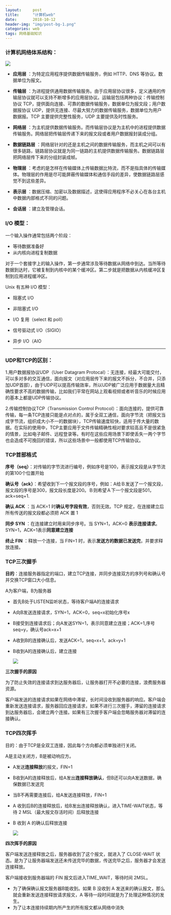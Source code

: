 ```yaml
---
layout:     post
title:      "计算机web"
date:       2018-10-12 
header-img: "img/post-bg-1.png"
categories: web
tags: 网络基础知识
---
```


### 计算机网络体系结构：

![](\img\Blog\cw\t1.png)

- **应用层** ：为特定应用程序提供数据传输服务，例如 HTTP、DNS 等协议。数据单位为报文。
- **传输层** ：为进程提供通用数据传输服务。由于应用层协议很多，定义通用的传输层协议就可以支持不断增多的应用层协议。运输层包括两种协议：传输控制协议 TCP，提供面向连接、可靠的数据传输服务，数据单位为报文段；用户数据报协议 UDP，提供无连接、尽最大努力的数据传输服务，数据单位为用户数据报。TCP 主要提供完整性服务，UDP 主要提供及时性服务。
- **网络层** ：为主机提供数据传输服务。而传输层协议是为主机中的进程提供数据传输服务。网络层把传输层传递下来的报文段或者用户数据报封装成分组。
- **数据链路层** ：网络层针对的还是主机之间的数据传输服务，而主机之间可以有很多链路，链路层协议就是为同一链路的主机提供数据传输服务。数据链路层把网络层传下来的分组封装成帧。
- **物理层** ：考虑的是怎样在传输媒体上传输数据比特流，而不是指具体的传输媒体。物理层的作用是尽可能屏蔽传输媒体和通信手段的差异，使数据链路层感觉不到这些差异。

- **表示层** ：数据压缩、加密以及数据描述，这使得应用程序不必关心在各台主机中数据内部格式不同的问题。
- **会话层** ：建立及管理会话。

###  I/O 模型：

一个输入操作通常包括两个阶段：

- 等待数据准备好
- 从内核向进程复制数据

对于一个套接字上的输入操作，第一步通常涉及等待数据从网络中到达。当所等待数据到达时，它被复制到内核中的某个缓冲区。第二步就是把数据从内核缓冲区复制到应用进程缓冲区。

Unix 有五种 I/O 模型：

- 阻塞式 I/O

- 非阻塞式 I/O

- I/O 复用（select 和 poll）

- 信号驱动式 I/O（SIGIO）

- 异步 I/O（AIO

  [IO模型链接：]: https://github.com/CyC2018/CS-Notes/blob/master/notes/Socket.md#%E5%BA%94%E7%94%A8%E5%9C%BA%E6%99%AF

  ------

  

### UDP和TCP的区别：

1.用户数据报协议UDP（User Datagram Protocal）：无连接，经最大可能交付，可以多对多的交互通信，面向报文（对应用层传下来的报文不拆分，不合并，只添加UDP首部），由于UDP可以提高传输效率，所以UDP被广泛应用于数据量大且精确性要求不高的数据传输，比如我们平常在网站上观看视频或者听音乐的时候应用的基本上都是UDP传输协议。

2.传输控制协议TCP（Transmission Control Protocol）：面向连接的，提供可靠传输，每一条TCP连接只能是点对点的，属于全双工通信，面向字节流（把报文当成字节流，组织成大小不一的数据块），TCP传输速度较快，适用于传大量的数据。在实际的使用中，TCP主要应用于文件传输精确性相对要求较高且不是很紧急的情景，比如电子邮件、远程登录等。有时在这些应用场景下即使丢失一两个字节也会造成不可挽回的错误，所以这些场景中一般都使用TCP传输协议。

### TCP首部格式

**序号（seq）**：对传输的字节流进行编号，例如序号是100，表示报文段是从字节流的第100个位置开始

**确认号（ack）**：希望收到下一个报文段的序号，例如：A给Ｂ发送了一个报文段，报文段的序号是300，报文段长度是200。Ｂ则希望Ａ下一个报文段是501，ack=seq+1.

**确认 ACK** ：当 ACK=1 时**确认号字段有效**，否则无效。TCP 规定，在连接建立后所有传送的报文段都必须把 ACK 置 1

**同步 SYN** ：在连接建立时用来同步序号。当 SYN=1，ACK=0 **表示连接请求**。SYN=1，ACK=1表示**同意建立连接**

**终止 FIN** ：释放一个连接，当 FIN=1 时，表示**发送方的数据已发送完**，并要求释放连接。

### TCP三次握手

**目的**：连接服务器指定的端口，建立TCP连接，并同步连接双方的序列号和确认号并交换TCP窗口大小信息。

A为客户端，B为服务器

- 首先B处于LISTEN监听状态，等待客户端A的连接请求

- A向B发送连接请求，SYN=1，ACK=0，seq=x初始化序号x

- B接受到连接请求后；向A发送SYN=1，表示同意建立连接；ACK=1,序号seq=y，确认号ack=x+1

- A收到B的连接确认后，发送ACK=1，seq=x+1，ack=y+1

- B收到A的连接确认后，建立连接

  ![](\img\Blog\cw\t2.png)

**三次握手的原因**

为了防止失效的连接请求到达服务器后，让服务器打开不必要的连接，浪费服务器资源。

客户端发送的连接请求如果在网络中滞留，长时间没收到服务器的响应。客户端会重新发送连接请求，服务器回应连接请求，如果不进行三次握手，滞留的连接请求到达服务器后，会建立两个连接。如果有三次握手客户端会忽略服务器对滞留的连接确认。

### TCP四次挥手

目的：由于TCP是全双工连接，因此每个方向都必须单独进行关闭。

A是主动关闭方，B是被动响应方。

- A发送**连接释放**的报文，FIN=1

- B收到A的连接释放后，给A发出**连接释放确认**，但B还可以向A发送数据，确保数据已发送完

- 当B不再需要连接后，给A发送连接释放，FIN=1

- A 收到后B的连接释放后，给B发出连接释放确认，进入TIME-WAIT状态，等待 2 MSL（最大报文存活时间）后释放连接

- B 收到 A 的确认后释放连接

  ![](\img\Blog\cw\t3.png)

**四次挥手的原因**

客户端发送连接释放之后，服务器收到了这个报文，就进入了 CLOSE-WAIT 状态。是为了让服务器端发送还未传送完毕的数据，传送完毕之后，服务器才会发送连接释放。

客户端接收到服务器端的 FIN 报文后进入TIME_WAIT，等待时间 2MSL。

- 为了确保确认报文服务器B能收到。如果 B 没收到 A 发送来的确认报文，那么就会重新发送连接释放请求报文，A 等待一段时间就是为了处理这种情况的发生。
- 为了让本连接持续期内所产生的所有报文都从网络中消失